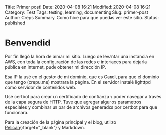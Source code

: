 Title: Primer post!
Date: 2020-04-08 16:21
Modified: 2020-04-08 16:21
Category: Test
Tags: testing, learning, documenting
Slug: primer-post
Author: Creps
Summary: Como hice para que puedas ver este sitio.
Status: published

# Benvendid

Por fin llegó la hora de armar mi sitio. Luego de levantar una instancia en AWS, con toda la configuración de las redes e interfaces para dejarla pública en internet, pude obtener mi dirección IP.

Esa IP la usé en el gestor de mi dominio, que es Gandi, para que el dominio que tengo (crepu.me) mostrara la página. En el servidor instalé lighttpd como servidor de contenidos web.

Usé certbot para crear un certificado de confianza y poder navegar a través de la capa segura de HTTP. Tuve que agregar algunos parametros especiales y combinar un par de archivos generados por certbot para que funcionara.

Para la creación de la página principal y el blog, utilizo [Pelican]({static}/pdfs/pelican-stable-docs.pdf){:target="_blank"} y Markdown.
